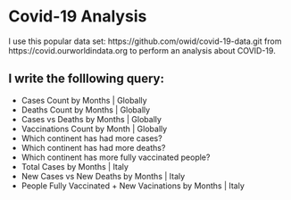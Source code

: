 <h1>Covid-19 Analysis </h1>
I use this popular data set: https://github.com/owid/covid-19-data.git from https://covid.ourworldindata.org to perform an analysis about COVID-19.
<h2>I write the folllowing query:</h2>
<ul>
  <li>Cases Count by Months | Globally</li>
  <li>Deaths Count by Months | Globally</li>
  <li>Cases vs Deaths by Months | Globally </li>
  <li>Vaccinations Count by Month | Globally</li>
    <li>Which continent has had more cases?</li>
  <li>Which continent has had more deaths?</li>
  <li>Which continent has more fully vaccinated people?</li>
  <li>Total Cases by Months | Italy</li>
  <li>New Cases vs New Deaths by Months | Italy</li>
  <li>People Fully Vaccinated + New Vacinations by Months | Italy</li>
</ul>  
